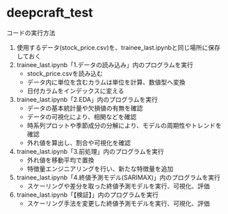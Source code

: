 # deepcraft_test
コードの実行方法

1. 使用するデータ(stock_price.csv)を、trainee_last.ipynbと同じ場所に保存しておく
2. trainee_last.ipynb「1.データの読み込み」内のプログラムを実行
    - stock_price.csvを読み込む
    - データ内に単位を含むカラムは単位を計算、数値型へ変換
    - 日付カラムをインデックスに変える
3. trainee_last.ipynb「2.EDA」内のプログラムを実行
    - データの基本統計量や欠損値の有無を確認
    - データの可視化により、相関などを確認
    - 時系列プロットや季節成分の分解により、モデルの周期性やトレンドを確認
    - 外れ値を算出し、割合や可視化を確認
4. trainee_last.ipynb「3.前処理」内のプログラムを実行
    - 外れ値を移動平均で置換
    - 特徴量エンジニアリングを行い、新たな特徴量を追加
5. trainee_last.ipynb「4.終値予測モデル(SARIMAX)」内のプログラムを実行
    - スケーリングや差分を取った終値予測モデルを実行、可視化、評価
6. trainee_last.ipynb「【検証】」内のプログラムを実行
    - スケーリング手法を変更した終値予測モデルを実行、可視化、評価
